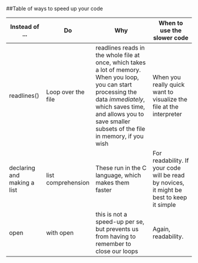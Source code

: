 ##Table of ways to speed up your code

| Instead of ... | Do | Why| When to use the slower code |
|----------------|----|----|-----------------------------|
| readlines()| Loop over the file| readlines reads in the whole file at once, which takes a lot of memory. When you loop, you can start processing the data *immediately*, which saves time, and allows you to save smaller subsets of the file in memory, if you wish | When you really quick want to visualize the file at the interpreter |
| declaring and making a list | list comprehension | These run in the C language, which makes them faster | For readability. If your code will be read by novices, it might be best to keep it simple |
| open | with open | this is not a speed-up per se, but prevents us from having to remember to close our loops | Again, readability. |
